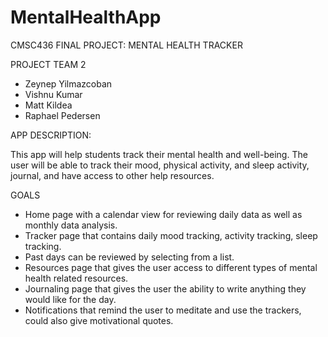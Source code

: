 # MentalHealthApp

CMSC436 FINAL PROJECT: MENTAL HEALTH TRACKER


PROJECT TEAM 2
* Zeynep Yilmazcoban
* Vishnu Kumar
* Matt Kildea
* Raphael Pedersen


APP DESCRIPTION:
&nbsp;   

This app will help students track their mental health and well-being. The user will be able to track their mood, physical activity, and sleep activity, journal, and have access to other help resources. 


GOALS
* Home page with a calendar view for reviewing daily data as well as monthly data analysis.
* Tracker page that contains daily mood tracking, activity tracking, sleep tracking.
* Past days can be reviewed by selecting from a list.
* Resources page that gives the user access to different types of mental health related resources.
* Journaling page that gives the user the ability to write anything they would like for the day.
* Notifications that remind the user to meditate and use the trackers, could also give motivational quotes.
